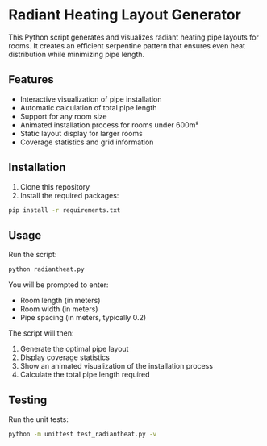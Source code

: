 # Radiant Heating Layout Generator

This Python script generates and visualizes radiant heating pipe layouts for rooms. It creates an efficient serpentine pattern that ensures even heat distribution while minimizing pipe length.

## Features

- Interactive visualization of pipe installation
- Automatic calculation of total pipe length
- Support for any room size
- Animated installation process for rooms under 600m²
- Static layout display for larger rooms
- Coverage statistics and grid information

## Installation

1. Clone this repository
2. Install the required packages:
```bash
pip install -r requirements.txt
```

## Usage

Run the script:
```bash
python radiantheat.py
```

You will be prompted to enter:
- Room length (in meters)
- Room width (in meters)
- Pipe spacing (in meters, typically 0.2)

The script will then:
1. Generate the optimal pipe layout
2. Display coverage statistics
3. Show an animated visualization of the installation process
4. Calculate the total pipe length required

## Testing

Run the unit tests:
```bash
python -m unittest test_radiantheat.py -v
``` 